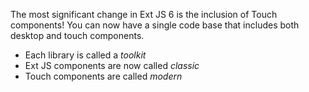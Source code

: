 The most significant change in Ext JS 6 is the inclusion of Touch components! 
You can now have a single code base that includes both desktop and touch components.

- Each library is called a *toolkit*
- Ext JS components are now called *classic*
- Touch components are called *modern*

